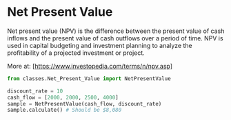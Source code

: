 # Net Present Value

Net present value (NPV) is the difference between the present value of cash inflows 
and the present value of cash outflows over a period of time. 
NPV is used in capital budgeting and investment planning to analyze the profitability 
of a projected investment or project.

More at: [https://www.investopedia.com/terms/n/npv.asp]

```python
from classes.Net_Present_Value import NetPresentValue

discount_rate = 10
cash_flow = [2000, 2000, 2500, 4000]
sample = NetPresentValue(cash_flow, discount_rate)
sample.calculate() # Should be $8,080
```

